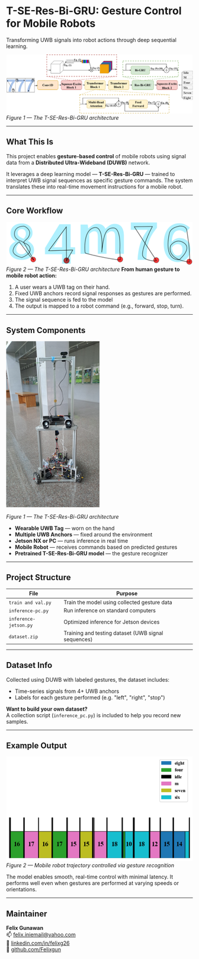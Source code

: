 # T-SE-Res-Bi-GRU: Gesture Control for Mobile Robots  
Transforming UWB signals into robot actions through deep sequential learning.

![Model Overview](./images/Tr-SE-Res-Bi-GRU_Diagram.png)  
*Figure 1 — The T-SE-Res-Bi-GRU architecture*

---

## What This Is

This project enables **gesture-based control** of mobile robots using signal data from a **Distributed Ultra-Wideband (DUWB)** network.

It leverages a deep learning model — **T-SE-Res-Bi-GRU** — trained to interpret UWB signal sequences as specific gesture commands. The system translates these into real-time movement instructions for a mobile robot.


---

## Core Workflow
![Gsture Shape](./images/gestures.png)  
*Figure 2 — The T-SE-Res-Bi-GRU architecture*
**From human gesture to mobile robot action:**

1. A user wears a UWB tag on their hand.
2. Fixed UWB anchors record signal responses as gestures are performed.
3. The signal sequence is fed to the model
4. The output is mapped to a robot command (e.g., forward, stop, turn).

---

## System Components

<img src="./images/photo.jpg" width="50%" height="50%">

*Figure 1 — The T-SE-Res-Bi-GRU architecture*

- **Wearable UWB Tag** — worn on the hand  
- **Multiple UWB Anchors** — fixed around the environment  
- **Jetson NX or PC** — runs inference in real time  
- **Mobile Robot** — receives commands based on predicted gestures  
- **Pretrained T-SE-Res-Bi-GRU model** — the gesture recognizer

---

## Project Structure

| File               | Purpose                                      |
|--------------------|----------------------------------------------|
| `train and val.py` | Train the model using collected gesture data |
| `inference-pc.py`  | Run inference on standard computers          |
| `inference-jetson.py` | Optimized inference for Jetson devices    |
| `dataset.zip`      | Training and testing dataset (UWB signal sequences)      |

---


## Dataset Info

Collected using DUWB with labeled gestures, the dataset includes:
- Time-series signals from 4+ UWB anchors
- Labels for each gesture performed (e.g. "left", "right", "stop")

**Want to build your own dataset?**  
A collection script (`inference_pc.py`) is included to help you record new samples.

---


## Example Output

![Robot Output](./images/result.png)  
*Figure 2 — Mobile robot trajectory controlled via gesture recognition*

The model enables smooth, real-time control with minimal latency. It performs well even when gestures are performed at varying speeds or orientations.

---



## Maintainer

**Felix Gunawan**  
📫 [felix.iniemail@yahoo.com](mailto:felix.iniemail@yahoo.com)  
🔗 [linkedin.com/in/felixg26](https://linkedin.com/in/felixg26)  
🐙 [github.com/Felixgun](https://github.com/Felixgun)


